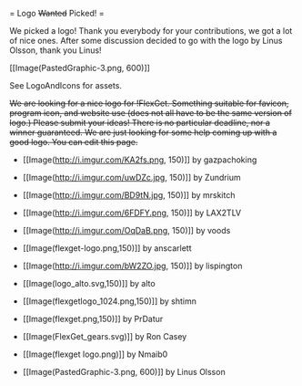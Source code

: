 = Logo ~~Wanted~~ Picked! =

We picked a logo! Thank you everybody for your contributions, we got a lot of nice ones. After some discussion decided to go with the logo by Linus Olsson, thank you Linus!

[[Image(PastedGraphic-3.png, 600)]]

See LogoAndIcons for assets.

~~We are looking for a nice logo for !FlexGet. Something suitable for favicon, program icon, and website use (does not all have to be the same version of logo.) Please submit your ideas! There is no particular deadline, nor a winner guaranteed. We are just looking for some help coming up with a good logo. You can edit this page.~~

 - [[Image(http://i.imgur.com/KA2fs.png, 150)]] by gazpachoking

 - [[Image(http://i.imgur.com/uwDZc.jpg, 150)]] by Zundrium

 - [[Image(http://i.imgur.com/BD9tN.jpg, 150)]] by mrskitch

 - [[Image(http://i.imgur.com/6FDFY.png, 150)]] by LAX2TLV

 - [[Image(http://i.imgur.com/OqDaB.png, 150)]] by voods

 - [[Image(flexget-logo.png,150)]] by anscarlett

 - [[Image(http://i.imgur.com/bW2ZO.jpg, 150)]] by lispington

 - [[Image(logo_alto.svg,150)]] by alto

 - [[Image(flexgetlogo_1024.png,150)]] by shtimn

 - [[Image(flexget.png,150)]] by PrDatur

 - [[Image(FlexGet_gears.svg)]] by Ron Casey

 - [[Image(flexget logo.png)]] by Nmaib0

 - [[Image(PastedGraphic-3.png, 600)]] by Linus Olsson